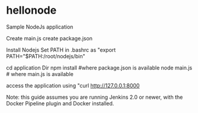# hellonode

Sample NodeJs application

Create main.js
create package.json

Install Nodejs
Set PATH in .bashrc as "export PATH="$PATH:/root/nodejs/bin"

cd application Dir
npm install #where package.json is available
node main.js # where main.js is available

access the application using "curl http://127.0.0.1:8000

Note: this guide assumes you are running Jenkins 2.0 or newer, with the Docker Pipeline plugin and Docker installed.
